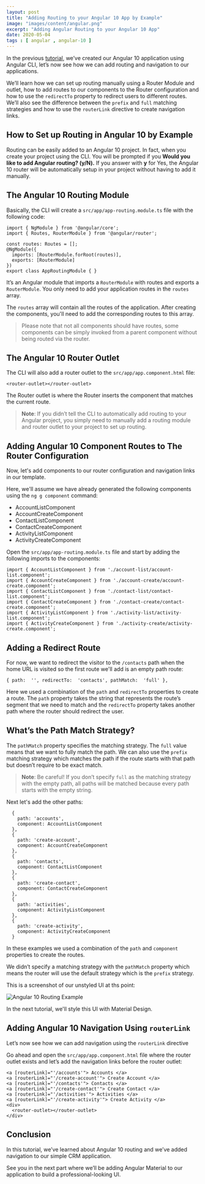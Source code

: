 ```yaml
---
layout: post
title: "Adding Routing to your Angular 10 App by Example"
image: "images/content/angular.png"
excerpt: "Adding Angular Routing to your Angular 10 App" 
date: 2020-05-04
tags : [ angular , angular-10 ]
---
```



In the previous [tutorial](https://www.techiediaries.com/angular-tutorial/), we’ve created our Angular 10 application using Angular CLI, let’s now see how we can add routing and navigation to our applications.

We’ll learn how we can set up routing manually using a Router Module and outlet, how to add routes to our components to the Router configuration and how to use the `redirectTo` property to redirect users to different routes. We’ll also see the difference between the `prefix` and `full` matching strategies and how to use the `routerLink` directive to create navigation links.   

## How to Set up Routing in Angular 10 by Example

Routing can be easily added to an Angular 10 project. In fact, when you create your project using the CLI. You will be prompted if you  **Would you like to add Angular routing? (y/N).** If you answer with **y** for Yes, the Angular 10 router will be automatically setup in your project without having to add it manually.

## The Angular 10 Routing Module

Basically, the CLI will create a `src/app/app-routing.module.ts` file with the following code:


    import { NgModule } from '@angular/core';
    import { Routes, RouterModule } from '@angular/router';
    
    const routes: Routes = [];
    @NgModule({
      imports: [RouterModule.forRoot(routes)],
      exports: [RouterModule]
    })
    export class AppRoutingModule { } 

It’s an Angular module that imports a `RouterModule` with routes and exports a `RouterModule`. You only need to add your application routes in the `routes` array.

The `routes` array will contain all the routes of the application. After creating the components, you'll need to add the corresponding routes to this array.

> Please note that not all components should have routes, some components can be simply invoked from a parent component without being routed via the router.

## The Angular 10 Router Outlet

The CLI will also add a router outlet to the `src/app/app.component.html` file:


    <router-outlet></router-outlet>

The Router outlet is where the Router inserts the component that matches the current route.


> **Note**: If you didn’t tell the CLI to automatically add routing to your Angular project, you simply need to manually add a routing module and router outlet to your project to set up routing.   


## Adding Angular 10 Component Routes to The Router Configuration

Now, let's add components to our router configuration and navigation links in our template.

Here, we'll assume we have already generated the following components using the `ng g component` command:

- AccountListComponent
- AccountCreateComponent
- ContactListComponent 
- ContactCreateComponent 
- ActivityListComponent
- ActivityCreateComponent

Open the `src/app/app-routing.module.ts` file and start by adding the following imports to the components:


    import { AccountListComponent } from './account-list/account-list.component';
    import { AccountCreateComponent } from './account-create/account-create.component';
    import { ContactListComponent } from './contact-list/contact-list.component';
    import { ContactCreateComponent } from './contact-create/contact-create.component';
    import { ActivityListComponent } from './activity-list/activity-list.component';
    import { ActivityCreateComponent } from './activity-create/activity-create.component';

## Adding a Redirect Route

For now, we want to redirect the visitor to the `/contacts` path when the home URL is visited so the first route we'll add is an empty path route:


    { path:  '', redirectTo:  'contacts', pathMatch:  'full' },

Here we used a combination of the `path` and `redirectTo` properties to create a route. The `path` property takes the string that represents the route’s segment that we need to match and the `redirectTo` property takes another path where the router should redirect the user.

 
## What’s the Path Match Strategy?

The `pathMatch` property specifies the matching strategy. The `full` value means that we want to fully match the path. We can also use the `prefix`  matching strategy which matches the path if the route starts with that path but doesn’t require to be exact match.


> **Note**: Be careful! If you don’t specify `full` as  the matching strategy with the empty path, all paths will be matched because every path starts with the empty string.

Next let's add the other paths:



      {
        path: 'accounts',
        component: AccountListComponent
      },
      {
        path: 'create-account',
        component: AccountCreateComponent
      },
      {
        path: 'contacts',
        component: ContactListComponent
      },
      {
        path: 'create-contact',
        component: ContactCreateComponent
      },
      {
        path: 'activities',
        component: ActivityListComponent
      },
      {
        path: 'create-activity',
        component: ActivityCreateComponent
      }

In these examples we used a combination of the `path` and `component` properties to create the routes.

We didn’t specify a matching strategy with the `pathMatch` property which means the router will use the default strategy which is the `prefix` strategy.

This is a screenshot of our unstyled UI at ths point:

![Angular 10 Routing Example](https://www.diigo.com/file/image/bbccosoazobaopbbopzdrocqpsb/Ngsimplecrm8.jpg)  

In the next tutorial, we'll style this UI with Material Design.


## Adding Angular 10 Navigation Using `routerLink`

Let’s now see how we can add navigation using the `routerLink` directive 

Go ahead and open the `src/app/app.component.html` file where the router outlet exists and let’s add the navigation links before the router outlet:


    <a [routerLink]="'/accounts'"> Accounts </a>
    <a [routerLink]="'/create-account'"> Create Account </a>
    <a [routerLink]="'/contacts'"> Contacts </a>
    <a [routerLink]="'/create-contact'"> Create Contact </a>
    <a [routerLink]="'/activities'"> Activities </a>
    <a [routerLink]="'/create-activity'"> Create Activity </a>
    <div>
      <router-outlet></router-outlet>
    </div>


## Conclusion

In this tutorial, we’ve learned about Angular 10 routing and we’ve added navigation to our simple CRM application.

See you in the next part where we’ll be adding Angular Material to our application to build a professional-looking UI.

